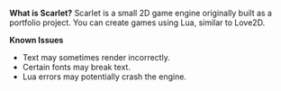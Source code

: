 **What is Scarlet?**
Scarlet is a small 2D game engine originally built as a portfolio project. You can create games using Lua, similar to Love2D.

**Known Issues**
- Text may sometimes render incorrectly.
- Certain fonts may break text.
- Lua errors may potentially crash the engine.
